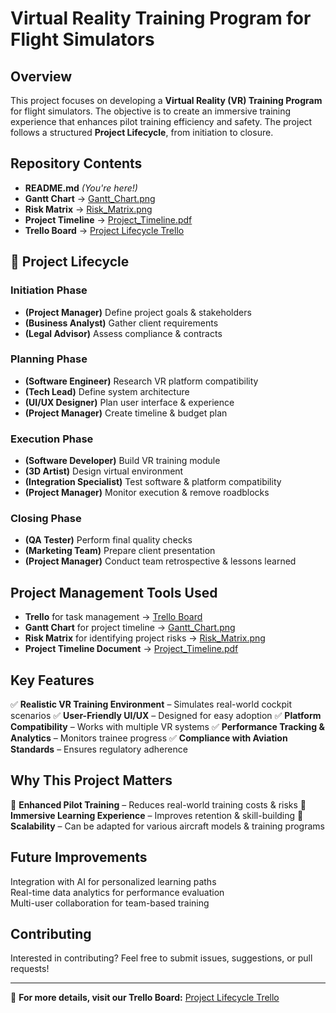 # Virtual Reality Training Program for Flight Simulators

## Overview
This project focuses on developing a **Virtual Reality (VR) Training Program** for flight simulators. The objective is to create an immersive training experience that enhances pilot training efficiency and safety. The project follows a structured **Project Lifecycle**, from initiation to closure.

##  Repository Contents

-  **README.md** *(You're here!)*
-  **Gantt Chart** → [Gantt_Chart.png](./Gantt_Chart.png)
-  **Risk Matrix** → [Risk_Matrix.png](./Risk_Matrix.png)
-  **Project Timeline** → [Project_Timeline.pdf](./Project_Timeline.pdf)
-  **Trello Board** → [Project Lifecycle Trello](https://trello.com/invite/b/67e54f87be58eb8306d5198e/ATTI48180e4fb1ae564d4c114649e31f0dcf8DED8EF7/project-lifecycle-vr-training)

## 📅 Project Lifecycle

### **Initiation Phase**
- **(Project Manager)** Define project goals & stakeholders
- **(Business Analyst)** Gather client requirements
- **(Legal Advisor)** Assess compliance & contracts

### **Planning Phase**
- **(Software Engineer)** Research VR platform compatibility
- **(Tech Lead)** Define system architecture
- **(UI/UX Designer)** Plan user interface & experience
- **(Project Manager)** Create timeline & budget plan

### **Execution Phase**
-  **(Software Developer)** Build VR training module
-  **(3D Artist)** Design virtual environment
-  **(Integration Specialist)** Test software & platform compatibility
-  **(Project Manager)** Monitor execution & remove roadblocks

### **Closing Phase**
-  **(QA Tester)** Perform final quality checks
-  **(Marketing Team)** Prepare client presentation
-  **(Project Manager)** Conduct team retrospective & lessons learned

##  Project Management Tools Used
- **Trello** for task management → [Trello Board](https://trello.com/invite/b/67e54f87be58eb8306d5198e/ATTI48180e4fb1ae564d4c114649e31f0dcf8DED8EF7/project-lifecycle-vr-training)
- **Gantt Chart** for project timeline → [Gantt_Chart.png](./Gantt_Chart.png)
- **Risk Matrix** for identifying project risks → [Risk_Matrix.png](./Risk_Matrix.png)
- **Project Timeline Document** → [Project_Timeline.pdf](./Project_Timeline.pdf)

##  Key Features
✅ **Realistic VR Training Environment** – Simulates real-world cockpit scenarios
✅ **User-Friendly UI/UX** – Designed for easy adoption
✅ **Platform Compatibility** – Works with multiple VR systems
✅ **Performance Tracking & Analytics** – Monitors trainee progress
✅ **Compliance with Aviation Standards** – Ensures regulatory adherence

##  Why This Project Matters
🔹 **Enhanced Pilot Training** – Reduces real-world training costs & risks
🔹 **Immersive Learning Experience** – Improves retention & skill-building
🔹 **Scalability** – Can be adapted for various aircraft models & training programs

##  Future Improvements
 Integration with AI for personalized learning paths  
 Real-time data analytics for performance evaluation  
 Multi-user collaboration for team-based training  

## Contributing
Interested in contributing? Feel free to submit issues, suggestions, or pull requests!

---
📌 **For more details, visit our Trello Board:** [Project Lifecycle Trello](https://trello.com/invite/b/67e54f87be58eb8306d5198e/ATTI48180e4fb1ae564d4c114649e31f0dcf8DED8EF7/project-lifecycle-vr-training)
